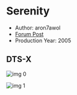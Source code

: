 # Serenity

* Author: aron7awol
* [Forum Post](https://www.avsforum.com/threads/bass-eq-for-filtered-movies.2995212/post-56865190)
* Production Year: 2005

## DTS-X

![img 0](https://i.imgur.com/emTTwYn.jpg)

![img 1](https://i.imgur.com/kDAjHbW.jpg)

